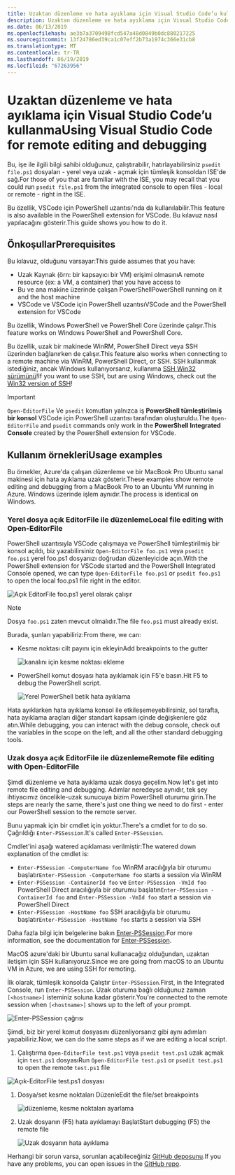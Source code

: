 ```yaml
---
title: Uzaktan düzenleme ve hata ayıklama için Visual Studio Code’u kullanma
description: Uzaktan düzenleme ve hata ayıklama için Visual Studio Code’u kullanma
ms.date: 06/13/2019
ms.openlocfilehash: ae3b7a3709498fcd547a48d0849b0dc880217225
ms.sourcegitcommit: 13f24786ed39ca1c07eff2b73a1974c366e31cb8
ms.translationtype: MT
ms.contentlocale: tr-TR
ms.lasthandoff: 06/19/2019
ms.locfileid: "67263956"
---
```

# <a name="using-visual-studio-code-for-remote-editing-and-debugging"></a><span data-ttu-id="37b9b-103">Uzaktan düzenleme ve hata ayıklama için Visual Studio Code’u kullanma</span><span class="sxs-lookup"><span data-stu-id="37b9b-103">Using Visual Studio Code for remote editing and debugging</span></span>

<span data-ttu-id="37b9b-104">Bu, işe ile ilgili bilgi sahibi olduğunuz, çalıştırabilir, hatırlayabilirsiniz `psedit file.ps1` dosyaları - yerel veya uzak - açmak için tümleşik konsoldan ISE'de sağ.</span><span class="sxs-lookup"><span data-stu-id="37b9b-104">For those of you that are familiar with the ISE, you may recall that you could run `psedit file.ps1` from the integrated console to open files - local or remote - right in the ISE.</span></span>

<span data-ttu-id="37b9b-105">Bu özellik, VSCode için PowerShell uzantısı'nda da kullanılabilir.</span><span class="sxs-lookup"><span data-stu-id="37b9b-105">This feature is also available in the PowerShell extension for VSCode.</span></span> <span data-ttu-id="37b9b-106">Bu kılavuz nasıl yapılacağını gösterir.</span><span class="sxs-lookup"><span data-stu-id="37b9b-106">This guide shows you how to do it.</span></span>

## <a name="prerequisites"></a><span data-ttu-id="37b9b-107">Önkoşullar</span><span class="sxs-lookup"><span data-stu-id="37b9b-107">Prerequisites</span></span>

<span data-ttu-id="37b9b-108">Bu kılavuz, olduğunu varsayar:</span><span class="sxs-lookup"><span data-stu-id="37b9b-108">This guide assumes that you have:</span></span>

- <span data-ttu-id="37b9b-109">Uzak Kaynak (örn: bir kapsayıcı bir VM) erişimi olmasını</span><span class="sxs-lookup"><span data-stu-id="37b9b-109">A remote resource (ex: a VM, a container) that you have access to</span></span>
- <span data-ttu-id="37b9b-110">Bu ve ana makine üzerinde çalışan PowerShell</span><span class="sxs-lookup"><span data-stu-id="37b9b-110">PowerShell running on it and the host machine</span></span>
- <span data-ttu-id="37b9b-111">VSCode ve VSCode için PowerShell uzantısı</span><span class="sxs-lookup"><span data-stu-id="37b9b-111">VSCode and the PowerShell extension for VSCode</span></span>

<span data-ttu-id="37b9b-112">Bu özellik, Windows PowerShell ve PowerShell Core üzerinde çalışır.</span><span class="sxs-lookup"><span data-stu-id="37b9b-112">This feature works on Windows PowerShell and PowerShell Core.</span></span>

<span data-ttu-id="37b9b-113">Bu özellik, uzak bir makinede WinRM, PowerShell Direct veya SSH üzerinden bağlanırken de çalışır.</span><span class="sxs-lookup"><span data-stu-id="37b9b-113">This feature also works when connecting to a remote machine via WinRM, PowerShell Direct, or SSH.</span></span> <span data-ttu-id="37b9b-114">SSH kullanmak istediğiniz, ancak Windows kullanıyorsanız, kullanıma [SSH Win32 sürümünü](https://github.com/PowerShell/Win32-OpenSSH)!</span><span class="sxs-lookup"><span data-stu-id="37b9b-114">If you want to use SSH, but are using Windows, check out the [Win32 version of SSH](https://github.com/PowerShell/Win32-OpenSSH)!</span></span>

> [!IMPORTANT]
> <span data-ttu-id="37b9b-115">`Open-EditorFile` Ve `psedit` komutları yalnızca iş **PowerShell tümleştirilmiş bir konsol** VSCode için PowerShell uzantısı tarafından oluşturuldu.</span><span class="sxs-lookup"><span data-stu-id="37b9b-115">The `Open-EditorFile` and `psedit` commands only work in the **PowerShell Integrated Console** created by the PowerShell extension for VSCode.</span></span>

## <a name="usage-examples"></a><span data-ttu-id="37b9b-116">Kullanım örnekleri</span><span class="sxs-lookup"><span data-stu-id="37b9b-116">Usage examples</span></span>

<span data-ttu-id="37b9b-117">Bu örnekler, Azure'da çalışan düzenleme ve bir MacBook Pro Ubuntu sanal makinesi için hata ayıklama uzak gösterir.</span><span class="sxs-lookup"><span data-stu-id="37b9b-117">These examples show remote editing and debugging from a MacBook Pro to an Ubuntu VM running in Azure.</span></span> <span data-ttu-id="37b9b-118">Windows üzerinde işlem aynıdır.</span><span class="sxs-lookup"><span data-stu-id="37b9b-118">The process is identical on Windows.</span></span>

### <a name="local-file-editing-with-open-editorfile"></a><span data-ttu-id="37b9b-119">Yerel dosya açık EditorFile ile düzenleme</span><span class="sxs-lookup"><span data-stu-id="37b9b-119">Local file editing with Open-EditorFile</span></span>

<span data-ttu-id="37b9b-120">PowerShell uzantısıyla VSCode çalışmaya ve PowerShell tümleştirilmiş bir konsol açıldı, biz yazabilirsiniz `Open-EditorFile foo.ps1` veya `psedit foo.ps1` yerel foo.ps1 dosyanızı doğrudan düzenleyicide açın.</span><span class="sxs-lookup"><span data-stu-id="37b9b-120">With the PowerShell extension for VSCode started and the PowerShell Integrated Console opened, we can type `Open-EditorFile foo.ps1` or `psedit foo.ps1` to open the local foo.ps1 file right in the editor.</span></span>

![Açık EditorFile foo.ps1 yerel olarak çalışır](images/Using-VSCode-for-Remote-Editing-and-Debugging/1-open-local-file.png)

>[!NOTE]
> <span data-ttu-id="37b9b-122">Dosya `foo.ps1` zaten mevcut olmalıdır.</span><span class="sxs-lookup"><span data-stu-id="37b9b-122">The file `foo.ps1` must already exist.</span></span>

<span data-ttu-id="37b9b-123">Burada, şunları yapabiliriz:</span><span class="sxs-lookup"><span data-stu-id="37b9b-123">From there, we can:</span></span>

- <span data-ttu-id="37b9b-124">Kesme noktası cilt payını için ekleyin</span><span class="sxs-lookup"><span data-stu-id="37b9b-124">Add breakpoints to the gutter</span></span>

  ![kanalını için kesme noktası ekleme](images/Using-VSCode-for-Remote-Editing-and-Debugging/2-adding-breakpoint-gutter.png)

- <span data-ttu-id="37b9b-126">PowerShell komut dosyası hata ayıklamak için F5'e basın.</span><span class="sxs-lookup"><span data-stu-id="37b9b-126">Hit F5 to debug the PowerShell script.</span></span>

  ![Yerel PowerShell betik hata ayıklama](images/Using-VSCode-for-Remote-Editing-and-Debugging/3-local-debug.png)

<span data-ttu-id="37b9b-128">Hata ayıklarken hata ayıklama konsol ile etkileşemeyebilirsiniz, sol tarafta, hata ayıklama araçları diğer standart kapsam içinde değişkenlere göz atın.</span><span class="sxs-lookup"><span data-stu-id="37b9b-128">While debugging, you can interact with the debug console, check out the variables in the scope on the left, and all the other standard debugging tools.</span></span>

### <a name="remote-file-editing-with-open-editorfile"></a><span data-ttu-id="37b9b-129">Uzak dosya açık EditorFile ile düzenleme</span><span class="sxs-lookup"><span data-stu-id="37b9b-129">Remote file editing with Open-EditorFile</span></span>

<span data-ttu-id="37b9b-130">Şimdi düzenleme ve hata ayıklama uzak dosya geçelim.</span><span class="sxs-lookup"><span data-stu-id="37b9b-130">Now let's get into remote file editing and debugging.</span></span> <span data-ttu-id="37b9b-131">Adımlar neredeyse aynıdır, tek şey ihtiyacımız öncelikle-uzak sunucuya bizim PowerShell oturumu girin.</span><span class="sxs-lookup"><span data-stu-id="37b9b-131">The steps are nearly the same, there's just one thing we need to do first - enter our PowerShell session to the remote server.</span></span>

<span data-ttu-id="37b9b-132">Bunu yapmak için bir cmdlet için yoktur.</span><span class="sxs-lookup"><span data-stu-id="37b9b-132">There's a cmdlet for to do so.</span></span> <span data-ttu-id="37b9b-133">Çağrıldığı `Enter-PSSession`.</span><span class="sxs-lookup"><span data-stu-id="37b9b-133">It's called `Enter-PSSession`.</span></span>

<span data-ttu-id="37b9b-134">Cmdlet'ini aşağı watered açıklaması verilmiştir:</span><span class="sxs-lookup"><span data-stu-id="37b9b-134">The watered down explanation of the cmdlet is:</span></span>

- <span data-ttu-id="37b9b-135">`Enter-PSSession -ComputerName foo` WinRM aracılığıyla bir oturumu başlatır</span><span class="sxs-lookup"><span data-stu-id="37b9b-135">`Enter-PSSession -ComputerName foo` starts a session via WinRM</span></span>
- <span data-ttu-id="37b9b-136">`Enter-PSSession -ContainerId foo` ve `Enter-PSSession -VmId foo` PowerShell Direct aracılığıyla bir oturumu başlatın</span><span class="sxs-lookup"><span data-stu-id="37b9b-136">`Enter-PSSession -ContainerId foo` and `Enter-PSSession -VmId foo` start a session via PowerShell Direct</span></span>
- <span data-ttu-id="37b9b-137">`Enter-PSSession -HostName foo` SSH aracılığıyla bir oturumu başlatır</span><span class="sxs-lookup"><span data-stu-id="37b9b-137">`Enter-PSSession -HostName foo` starts a session via SSH</span></span>

<span data-ttu-id="37b9b-138">Daha fazla bilgi için belgelerine bakın [Enter-PSSession](/powershell/module/microsoft.powershell.core/enter-pssession).</span><span class="sxs-lookup"><span data-stu-id="37b9b-138">For more information, see the documentation for [Enter-PSSession](/powershell/module/microsoft.powershell.core/enter-pssession).</span></span>

<span data-ttu-id="37b9b-139">MacOS azure'daki bir Ubuntu sanal kullanacağız olduğundan, uzaktan iletişim için SSH kullanıyoruz.</span><span class="sxs-lookup"><span data-stu-id="37b9b-139">Since we are going from macOS to an Ubuntu VM in Azure, we are using SSH for remoting.</span></span>

<span data-ttu-id="37b9b-140">İlk olarak, tümleşik konsolda Çalıştır `Enter-PSSession`.</span><span class="sxs-lookup"><span data-stu-id="37b9b-140">First, in the Integrated Console, run `Enter-PSSession`.</span></span> <span data-ttu-id="37b9b-141">Uzak oturuma bağlı olduğunuz zaman `[<hostname>]` isteminiz soluna kadar gösterir.</span><span class="sxs-lookup"><span data-stu-id="37b9b-141">You're connected to the remote session when `[<hostname>]` shows up to the left of your prompt.</span></span>

![Enter-PSSession çağrısı](images/Using-VSCode-for-Remote-Editing-and-Debugging/4-enter-pssession.png)

<span data-ttu-id="37b9b-143">Şimdi, biz bir yerel komut dosyasını düzenliyorsanız gibi aynı adımları yapabiliriz.</span><span class="sxs-lookup"><span data-stu-id="37b9b-143">Now, we can do the same steps as if we are editing a local script.</span></span>

1. <span data-ttu-id="37b9b-144">Çalıştırma `Open-EditorFile test.ps1` veya `psedit test.ps1` uzak açmak için `test.ps1` dosyası</span><span class="sxs-lookup"><span data-stu-id="37b9b-144">Run `Open-EditorFile test.ps1` or `psedit test.ps1` to open the remote `test.ps1` file</span></span>

  ![Açık-EditorFile test.ps1 dosyası](images/Using-VSCode-for-Remote-Editing-and-Debugging/5-open-remote-file.png)

1. <span data-ttu-id="37b9b-146">Dosya/set kesme noktaları Düzenle</span><span class="sxs-lookup"><span data-stu-id="37b9b-146">Edit the file/set breakpoints</span></span>

   ![düzenleme, kesme noktaları ayarlama](images/Using-VSCode-for-Remote-Editing-and-Debugging/6-set-breakpoints.png)

1. <span data-ttu-id="37b9b-148">Uzak dosyanın (F5) hata ayıklamayı Başlat</span><span class="sxs-lookup"><span data-stu-id="37b9b-148">Start debugging (F5) the remote file</span></span>

   ![Uzak dosyanın hata ayıklama](images/Using-VSCode-for-Remote-Editing-and-Debugging/7-start-debugging.png)

<span data-ttu-id="37b9b-150">Herhangi bir sorun varsa, sorunları açabileceğiniz [GitHub deposunu](https://github.com/powershell/vscode-powershell).</span><span class="sxs-lookup"><span data-stu-id="37b9b-150">If you have any problems, you can open issues in the [GitHub repo](https://github.com/powershell/vscode-powershell).</span></span>
